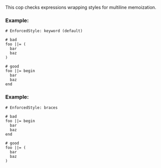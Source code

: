 This cop checks expressions wrapping styles for multiline memoization.

### Example:

    # EnforcedStyle: keyword (default)

    # bad
    foo ||= (
      bar
      baz
    )

    # good
    foo ||= begin
      bar
      baz
    end

### Example:

    # EnforcedStyle: braces

    # bad
    foo ||= begin
      bar
      baz
    end

    # good
    foo ||= (
      bar
      baz
    )